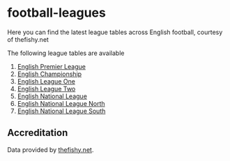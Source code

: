 # football-leagues

Here you can find the latest league tables across English football, courtesy of thefishy.net

The following league tables are available

1. [English Premier League](England/Premier-League.md)
1. [English Championship](England/Championship.md)
1. [English League One](England/League-One.md)
1. [English League Two](England/League-Two.md)
1. [English National League](England/National-League.md)
1. [English National League North](England/National-League-North.md)
1. [English National League South](England/National-League-South.md)

## Accreditation 

Data provided by [thefishy.net](https://www.thefishy.net/).
